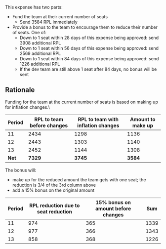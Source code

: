 This expense has two parts:
- Fund the team at their current number of seats
  - Send 3584 RPL immediately
- Provide a bonus to the team to encourage them to reduce their number of seats. One of:
  - Down to 1 seat within 28 days of this expense being approved: send 3908 additional RPL
  - Down to 1 seat within 56 days of this expense being approved: send 2569 additional RPL
  - Down to 1 seat within 84 days of this expense being approved: send 1226 additional RPL
  - If the dev team are still above 1 seat after 84 days, no bonus will be sent

## Rationale
Funding for the team at the current number of seats is based on making up for inflation changes.\

| Period   | RPL to team before changes | RPL to team with inflation changes | Amount to make up |
|----------|----------------------------|------------------------------------|-------------------|
| 11       | 2434                       | 1298                               | 1136              |
| 12       | 2443                       | 1303                               | 1140              |
| 13       | 2452                       | 1144                               | 1308              |
| **Net**  | **7329**                   | **3745**                           | **3584**          |

The bonus will:
- make up for the reduced amount the team gets with one seat; the reduction is 3/4 of the 3rd column above
- add a 15% bonus on the original amount  

| Period | RPL reduction due to seat reduction | 15% bonus on amount before changes | Sum  |
|--------|-------------------------------------|------------------------------------|------|
| 11     | 974                                 | 365                                | 1339 |
| 12     | 977                                 | 366                                | 1343 |
| 13     | 858                                 | 368                                | 1226 |